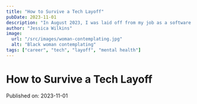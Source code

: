 ```yaml
---
title: "How to Survive a Tech Layoff"
pubDate: 2023-11-01
description: "In August 2023, I was laid off from my job as a software engineer and here is how I survived it."
author: "Jessica Wilkins"
image:
  url: "/src/images/woman-contemplating.jpg"
  alt: "Black woman contemplating"
tags: ["career", "tech", "layoff", "mental health"]
---
```


# How to Survive a Tech Layoff

Published on: 2023-11-01
